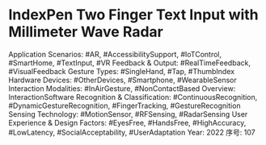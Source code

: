 # IndexPen Two Finger Text Input with Millimeter Wave Radar

Application Scenarios: #AR, #AccessibilitySupport, #IoTControl, #SmartHome, #TextInput, #VR
Feedback & Output: #RealTimeFeedback, #VisualFeedback
Gesture Types: #SingleHand, #Tap, #ThumbIndex
Hardware Devices: #OtherDevices, #Smartphone, #WearableSensor
Interaction Modalities: #InAirGesture, #NonContactBased
Overview: InteractionSoftware
Recognition & Classification: #ContinuousRecognition, #DynamicGestureRecognition, #FingerTracking, #GestureRecognition
Sensing Technology: #MotionSensor, #RFSensing, #RadarSensing
User Experience & Design Factors: #EyesFree, #HandsFree, #HighAccuracy, #LowLatency, #SocialAcceptability, #UserAdaptation
Year: 2022
序号: 107